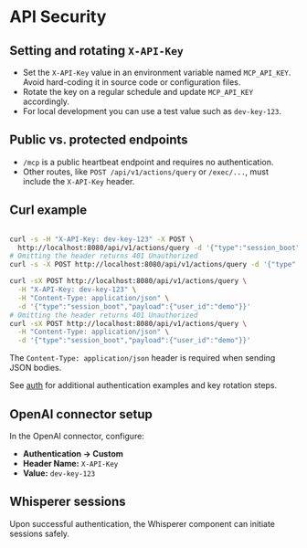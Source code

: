 # API Security

## Setting and rotating `X-API-Key`

- Set the `X-API-Key` value in an environment variable named `MCP_API_KEY`. Avoid hard-coding it in source code or configuration files.
- Rotate the key on a regular schedule and update `MCP_API_KEY` accordingly.
- For local development you can use a test value such as `dev-key-123`.

## Public vs. protected endpoints

- `/mcp` is a public heartbeat endpoint and requires no authentication.
- Other routes, like `POST /api/v1/actions/query` or `/exec/...`, must include the `X-API-Key` header.

## Curl example

```bash

curl -s -H "X-API-Key: dev-key-123" -X POST \
  http://localhost:8080/api/v1/actions/query -d '{"type":"session_boot"}'
# Omitting the header returns 401 Unauthorized
curl -s -X POST http://localhost:8080/api/v1/actions/query -d '{"type":"session_boot"}'

curl -sX POST http://localhost:8080/api/v1/actions/query \
  -H "X-API-Key: dev-key-123" \
  -H "Content-Type: application/json" \
  -d '{"type":"session_boot","payload":{"user_id":"demo"}}'
# Omitting the header returns 401 Unauthorized
curl -sX POST http://localhost:8080/api/v1/actions/query \
  -H "Content-Type: application/json" \
  -d '{"type":"session_boot","payload":{"user_id":"demo"}}'

```

The `Content-Type: application/json` header is required when sending JSON bodies.

See [auth](auth.md) for additional authentication examples and key rotation steps.

## OpenAI connector setup

In the OpenAI connector, configure:

- **Authentication → Custom**
- **Header Name:** `X-API-Key`
- **Value:** `dev-key-123`

## Whisperer sessions

Upon successful authentication, the Whisperer component can initiate sessions safely.


